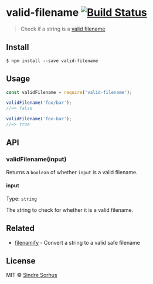 # valid-filename [![Build Status](https://travis-ci.org/sindresorhus/valid-filename.svg?branch=master)](https://travis-ci.org/sindresorhus/valid-filename)

> Check if a string is a [valid filename](https://github.com/sindresorhus/filename-reserved-regex)


## Install

```
$ npm install --save valid-filename
```


## Usage

```js
const validFilename = require('valid-filename');

validFilename('foo/bar');
//=> false

validFilename('foo-bar');
//=> true
```

## API

### validFilename(input)

Returns a `boolean` of whether `input` is a valid filename.

#### input

Type: `string`

The string to check for whether it is a valid filename.


## Related

- [filenamify](https://github.com/sindresorhus/filenamify) - Convert a string to a valid safe filename


## License

MIT © [Sindre Sorhus](https://sindresorhus.com)

